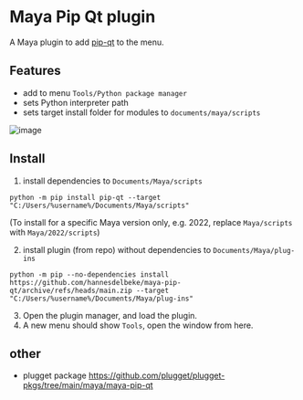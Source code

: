 # Maya Pip Qt plugin

A Maya plugin to add [pip-qt](https://github.com/hannesdelbeke/pip-qt) to the menu.  

## Features

- add to menu `Tools/Python package manager`
- sets Python interpreter path
- sets target install folder for modules to `documents/maya/scripts`

![image](https://github.com/hannesdelbeke/maya-pip-qt/assets/3758308/26dd3524-9589-4cab-9ff6-3745577ea262)

## Install
1. install dependencies to `Documents/Maya/scripts`
```
python -m pip install pip-qt --target "C:/Users/%username%/Documents/Maya/scripts"
```
(To install for a specific Maya version only, e.g. 2022, replace `Maya/scripts` with `Maya/2022/scripts`)

2. install plugin (from repo) without dependencies to `Documents/Maya/plug-ins`
```
python -m pip --no-dependencies install https://github.com/hannesdelbeke/maya-pip-qt/archive/refs/heads/main.zip --target "C:/Users/%username%/Documents/Maya/plug-ins"
```
3. Open the plugin manager, and load the plugin.
4. A new menu should show `Tools`, open the window from here.

## other
- plugget package https://github.com/plugget/plugget-pkgs/tree/main/maya/maya-pip-qt
